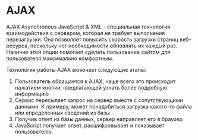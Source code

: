 # AJAX

AJAX Asynchronous JavaScript & XML - специальная технология взаимодействия с сервером, которая не требует выполнения перезагрузки. Она позволяет повысить скорость загрузки страниц веб–ресурса, поскольку нет необходимости обновлять их каждый раз. Наличие этой опции помогает сделать пользование сайтом для пользователя максимально комфортным.

Технология работы AJAX включает следующие этапы:
1. Пользователь обращается к AJAX, чаще всего это происходит нажатием кнопки, предлагающей узнать более подробную информацию
2. Сервис пересылает запрос на сервер вместе с сопутствующими данными. К примеру, может понадобиться загрузка какого-то файла или определенных сведений из базы
3. Получив ответ из базы данных, сервер направляет его в браузер
4. JavaScript получает ответ, расшифровывает и показывает пользователю

